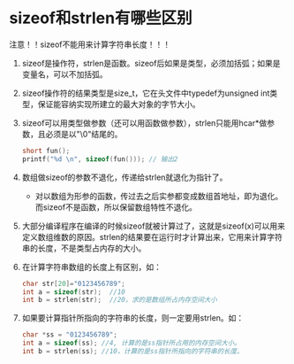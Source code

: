 # sizeof和strlen有哪些区别

注意！！sizeof不能用来计算字符串长度！！！

1. sizeof是操作符，strlen是函数。sizeof后如果是类型，必须加括弧；如果是变量名，可以不加括弧。

2. sizeof操作符的结果类型是size_t，它在头文件中typedef为unsigned int类型，保证能容纳实现所建立的最大对象的字节大小。

3. sizeof可以用类型做参数（还可以用函数做参数），strlen只能用hcar*做参数，且必须是以"\0"结尾的。

   ```c
   short fun();
   printf("%d \n", sizeof(fun())); // 输出2
   ```

4. 数组做sizeof的参数不退化，传递给strlen就退化为指针了。

   - 对以数组为形参的函数，传过去之后实参都变成数组首地址，即为退化。而sizeof不是函数，所以保留数组特性不退化。

5. 大部分编译程序在编译的时候sizeof就被计算过了，这就是sizeof(x)可以用来定义数组维数的原因。strlen的结果要在运行时才计算出来，它用来计算字符串的长度，不是类型占内存的大小。

6. 在计算字符串数组的长度上有区别，如：

   ```c
   char str[20]="0123456789";
   int a = sizeof(str);  //10
   int b = strlen(str);  //20，求的是数组所占内存空间大小
   ```

7. 如果要计算指针所指向的字符串的长度，则一定要用strlen。如：

   ```c
   char *ss = "0123456789";
   int a = sizeof(ss); //4, 计算的是ss指针所占用的内存空间大小。
   int b = strlen(ss); //10，计算的是ss指针所指向的字符串的长度。
   ```
